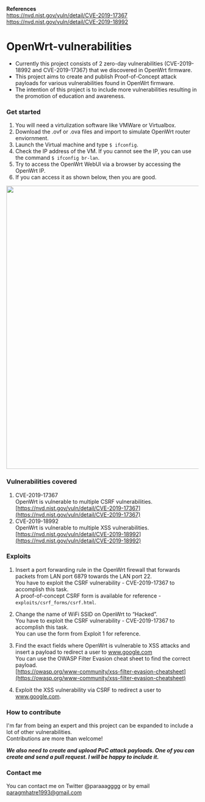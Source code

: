 **References**   
https://nvd.nist.gov/vuln/detail/CVE-2019-17367  
https://nvd.nist.gov/vuln/detail/CVE-2019-18992

# **OpenWrt-vulnerabilities**

- Currently this project consists of 2 zero-day vulnerabilities (CVE-2019-18992 and CVE-2019-17367) that we discovered in OpenWrt firmware.
- This project aims to create and publish Proof-of-Concept attack payloads for various vulnerabilities found in OpenWrt firmware.
- The intention of this project is to include more vulnerabilities resulting in the promotion of education and awareness. 

### **Get started**
1. You will need a virtulization software like VMWare or Virtualbox.  
2. Download the .ovf or .ova files and import to simulate OpenWrt router enviornment.  
3. Launch the Virtual machine and type `$ ifconfig`.  
4. Check the IP address of the VM. If you cannot see the IP, you can use the command `$ ifconfig br-lan`.  
5. Try to access the OpenWrt WebUI via a browser by accessing the OpenWrt IP.  
6. If you can access it as shown below, then you are good.

<img src="https://raw.githubusercontent.com/paragmhatre1993/OpenWrt-vulnerabilities/master/images/ss1.png" width="740">

### **Vulnerabilities covered**



1. CVE-2019-17367 \
OpenWrt is vulnerable to multiple CSRF vulnerabilities. \
[https://nvd.nist.gov/vuln/detail/CVE-2019-17367](https://nvd.nist.gov/vuln/detail/CVE-2019-17367)
2. CVE-2019-18992 \
OpenWrt is vulnerable to multiple XSS vulnerabilities. \
[https://nvd.nist.gov/vuln/detail/CVE-2019-18992](https://nvd.nist.gov/vuln/detail/CVE-2019-18992) 



### **Exploits**



1. Insert a port forwarding rule in the OpenWrt firewall that forwards packets from LAN port 6879 towards the LAN port 22.  \
You have to exploit the CSRF vulnerability - CVE-2019-17367 to accomplish this task. \
A proof-of-concept CSRF form is available for reference - `exploits/csrf_forms/csrf.html`.
2. Change the name of WiFi SSID on OpenWrt to “Hacked”. \
You have to exploit the CSRF vulnerability - CVE-2019-17367 to accomplish this task. \
You can use the form from Exploit 1 for reference.
3. Find the exact fields where OpenWrt is vulnerable to XSS attacks and insert a payload to redirect a user to www.google.com  \
You can use the OWASP Filter Evasion cheat sheet to find the correct payload.  \
[https://owasp.org/www-community/xss-filter-evasion-cheatsheet](https://owasp.org/www-community/xss-filter-evasion-cheatsheet)  

4. Exploit the XSS vulnerability via CSRF to redirect a user to www.google.com.

### **How to contribute**

I'm far from being an expert and this project can be expanded to include a lot of other vulnerabilities.  
Contributions are more than welcome!

**_We also need to create and upload PoC attack payloads. One of you can create and send a pull request. I will be happy to include it._**

### **Contact me**

You can contact me on Twitter @paraaagggg or by email paragmhatre1993@gmail.com
